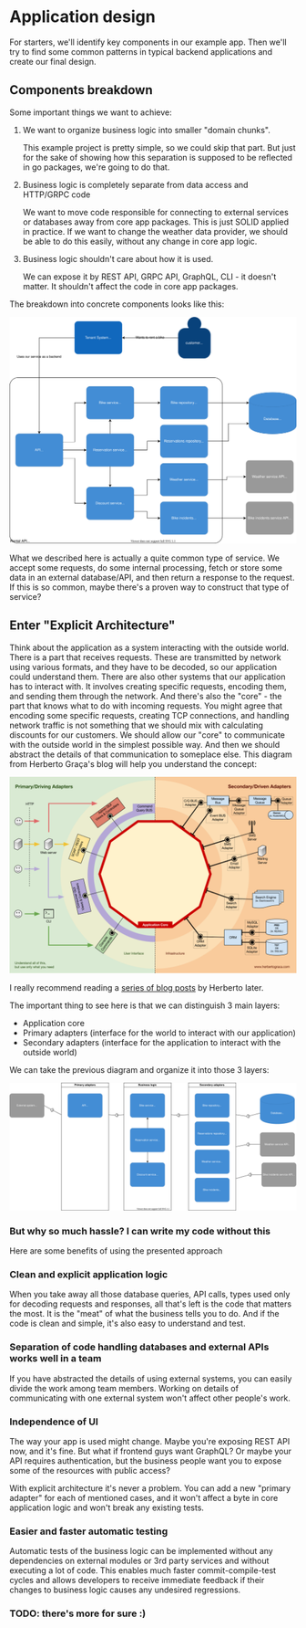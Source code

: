 # Application design

For starters, we'll identify key components in our example app. Then we'll try to find some common patterns in typical backend applications and create our final design.

## Components breakdown

Some important things we want to achieve:

1. We want to organize business logic into smaller "domain chunks".

   This example project is pretty simple, so we could skip that part. But just for the sake of showing how this separation is supposed to be reflected in go packages, we're going to do that.

2. Business logic is completely separate from data access and HTTP/GRPC code

   We want to move code responsible for connecting to external services or databases away from core app packages. This is just SOLID applied in practice. If we want to change the weather data provider, we should be able to do this easily, without any change in core app logic.

3. Business logic shouldn't care about how it is used.
   
   We can expose it by REST API, GRPC API, GraphQL, CLI - it doesn't matter. It shouldn't affect the code in core app packages.

The breakdown into concrete components looks like this:

![Components](components.svg)

What we described here is actually a quite common type of service. We accept some requests, do some internal processing, fetch or store some data in an external database/API, and then return a response to the request. If this is so common, maybe there's a proven way to construct that type of service?

## Enter "Explicit Architecture"

Think about the application as a system interacting with the outside world. There is a part that receives requests. These are transmitted by network using various formats, and they have to be decoded, so our application could understand them. There are also other systems that our application has to interact with. It involves creating specific requests, encoding them, and sending them through the network. And there's also the "core" - the part that knows what to do with incoming requests. 
You might agree that encoding some specific requests, creating TCP connections, and handling network traffic is not something that we should mix with calculating discounts for our customers. We should allow our "core" to communicate with the outside world in the simplest possible way. And then we should abstract the details of that communication to someplace else. This diagram from Herberto Graça's blog will help you understand the concept:
 
![Explicit architecture - Herberto Graça](explicit-architecture-hgraca.png)

I really recommend reading a [series of blog posts](https://herbertograca.com/2017/07/03/the-software-architecture-chronicles/) by Herberto later.

The important thing to see here is that we can distinguish 3 main layers:

- Application core
- Primary adapters (interface for the world to interact with our application)
- Secondary adapters (interface for the application to interact with the outside world)

We can take the previous diagram and organize it into those 3 layers:

![Explicit architecture - our app](cleanarchitecture.svg)

### But why so much hassle? I can write my code without this

Here are some benefits of using the presented approach

### Clean and explicit application logic

When you take away all those database queries, API calls, types used only for decoding requests and responses, all that's left is the code that matters the most. It is the "meat" of what the business tells you to do. And if the code is clean and simple, it's also easy to understand and test.

### Separation of code handling databases and external APIs works well in a team

If you have abstracted the details of using external systems, you can easily divide the work among team members. Working on details of communicating with one external system won't affect other people's work.

### Independence of UI

The way your app is used might change. Maybe you're exposing REST API now, and it's fine. But what if frontend guys want GraphQL? Or maybe your API requires authentication, but the business people want you to expose some of the resources with public access?

With explicit architecture it's never a problem. You can add a new "primary adapter" for each of mentioned cases, and it won't affect a byte in core application logic and won't break any existing tests.

### Easier and faster automatic testing

Automatic tests of the business logic can be implemented without any dependencies on external modules or 3rd party services and without executing a lot of code. This enables much faster commit-compile-test cycles and allows developers to receive immediate feedback if their changes to business logic causes any undesired regressions.

### TODO: there's more for sure :)
